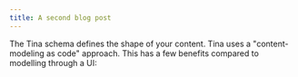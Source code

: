 ```yaml
---
title: A second blog post
---
```


The Tina schema defines the shape of your content. Tina uses a "content-modeling as code" approach. This has a few benefits compared to modelling through a UI:
